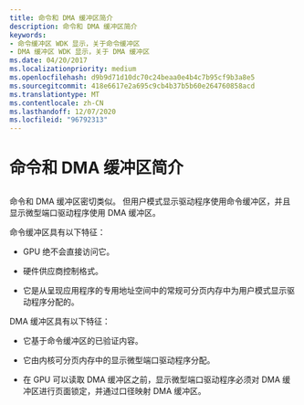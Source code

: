 ```yaml
---
title: 命令和 DMA 缓冲区简介
description: 命令和 DMA 缓冲区简介
keywords:
- 命令缓冲区 WDK 显示，关于命令缓冲区
- DMA 缓冲区 WDK 显示，关于 DMA 缓冲区
ms.date: 04/20/2017
ms.localizationpriority: medium
ms.openlocfilehash: d9b9d71d10dc70c24beaa0e4b4c7b95cf9b3a8e5
ms.sourcegitcommit: 418e6617e2a695c9cb4b37b5b60e264760858acd
ms.translationtype: MT
ms.contentlocale: zh-CN
ms.lasthandoff: 12/07/2020
ms.locfileid: "96792313"
---
```

# <a name="introduction-to-command-and-dma-buffers"></a>命令和 DMA 缓冲区简介


## <span id="ddk_introduction_to_command_and_dma_buffers_gg"></span><span id="DDK_INTRODUCTION_TO_COMMAND_AND_DMA_BUFFERS_GG"></span>


命令和 DMA 缓冲区密切类似。 但用户模式显示驱动程序使用命令缓冲区，并且显示微型端口驱动程序使用 DMA 缓冲区。

命令缓冲区具有以下特征：

-   GPU 绝不会直接访问它。

-   硬件供应商控制格式。

-   它是从呈现应用程序的专用地址空间中的常规可分页内存中为用户模式显示驱动程序分配的。

DMA 缓冲区具有以下特征：

-   它基于命令缓冲区的已验证内容。

-   它由内核可分页内存中的显示微型端口驱动程序分配。

-   在 GPU 可以读取 DMA 缓冲区之前，显示微型端口驱动程序必须对 DMA 缓冲区进行页面锁定，并通过口径映射 DMA 缓冲区。

 

 





